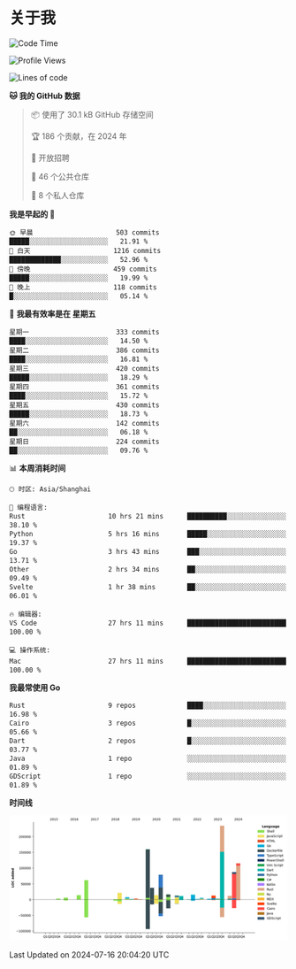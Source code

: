 # 关于我

<!--START_SECTION:waka-->
![Code Time](http://img.shields.io/badge/Code%20Time-2%2C940%20hrs%2041%20mins-blue)

![Profile Views](http://img.shields.io/badge/%E4%B8%AA%E4%BA%BA%E8%B5%84%E6%96%99%E8%A7%82%E7%9C%8B%E6%AC%A1%E6%95%B0-0-blue)

![Lines of code](https://img.shields.io/badge/%E4%BB%8E%E3%80%8CHello%20World%E3%80%8D%E8%B5%B7%E6%88%91%E5%B7%B2%E7%BB%8F%E5%86%99%E4%BA%86-932.0%20thousand%20%E8%A1%8C%E4%BB%A3%E7%A0%81-blue)

**🐱 我的 GitHub 数据** 

> 📦  使用了 30.1 kB GitHub 存储空间 
 > 
> 🏆 186 个贡献，在 2024 年
 > 
> 💼 开放招聘
 > 
> 📜 46 个公共仓库 
 > 
> 🔑 8 个私人仓库 
 > 
**我是早起的 🐤** 

```text
🌞 早晨                     503 commits         █████░░░░░░░░░░░░░░░░░░░░   21.91 % 
🌆 白天                     1216 commits        █████████████░░░░░░░░░░░░   52.96 % 
🌃 傍晚                     459 commits         █████░░░░░░░░░░░░░░░░░░░░   19.99 % 
🌙 晚上                     118 commits         █░░░░░░░░░░░░░░░░░░░░░░░░   05.14 % 
```
📅 **我最有效率是在 星期五** 

```text
星期一                      333 commits         ████░░░░░░░░░░░░░░░░░░░░░   14.50 % 
星期二                      386 commits         ████░░░░░░░░░░░░░░░░░░░░░   16.81 % 
星期三                      420 commits         █████░░░░░░░░░░░░░░░░░░░░   18.29 % 
星期四                      361 commits         ████░░░░░░░░░░░░░░░░░░░░░   15.72 % 
星期五                      430 commits         █████░░░░░░░░░░░░░░░░░░░░   18.73 % 
星期六                      142 commits         ██░░░░░░░░░░░░░░░░░░░░░░░   06.18 % 
星期日                      224 commits         ██░░░░░░░░░░░░░░░░░░░░░░░   09.76 % 
```


📊 **本周消耗时间** 

```text
🕑︎ 时区: Asia/Shanghai

💬 编程语言: 
Rust                     10 hrs 21 mins      ██████████░░░░░░░░░░░░░░░   38.10 % 
Python                   5 hrs 16 mins       █████░░░░░░░░░░░░░░░░░░░░   19.37 % 
Go                       3 hrs 43 mins       ███░░░░░░░░░░░░░░░░░░░░░░   13.71 % 
Other                    2 hrs 34 mins       ██░░░░░░░░░░░░░░░░░░░░░░░   09.49 % 
Svelte                   1 hr 38 mins        ██░░░░░░░░░░░░░░░░░░░░░░░   06.01 % 

🔥 编辑器: 
VS Code                  27 hrs 11 mins      █████████████████████████   100.00 % 

💻 操作系统: 
Mac                      27 hrs 11 mins      █████████████████████████   100.00 % 
```

**我最常使用 Go** 

```text
Rust                     9 repos             ████░░░░░░░░░░░░░░░░░░░░░   16.98 % 
Cairo                    3 repos             █░░░░░░░░░░░░░░░░░░░░░░░░   05.66 % 
Dart                     2 repos             █░░░░░░░░░░░░░░░░░░░░░░░░   03.77 % 
Java                     1 repo              ░░░░░░░░░░░░░░░░░░░░░░░░░   01.89 % 
GDScript                 1 repo              ░░░░░░░░░░░░░░░░░░░░░░░░░   01.89 % 
```



**时间线**

![Lines of Code chart](https://raw.githubusercontent.com/catusax/catusax/master/assets/bar_graph.png)


 Last Updated on 2024-07-16 20:04:20 UTC
<!--END_SECTION:waka-->
